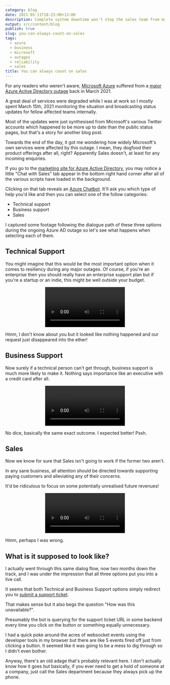 ```yaml
---
category: blog
date: 2021-05-11T18:23:00+13:00
description: Complete system downtime won't stop the sales team from making a buck
output: src/content/blog
publish: true
slug: you-can-always-count-on-sales
tags:
  - azure
  - business
  - microsoft
  - outages
  - reliability
  - sales
title: You can always count on sales
---
```

For any readers who weren't aware, [Microsoft Azure](https://status.azure.com) suffered from a [major Azure Active Directory outage](https://rcpmag.com/articles/2021/03/16/what-happened-azure-ad-outage.aspx) back in March 2021.

A great deal of services were degraded while I was at work so I mostly spent March 15th, 2021 monitoring the situation and broadcasting status updates for fellow affected teams internally.

Most of the updates were just synthesised from Microsoft's various Twitter accounts which happened to be more up to date than the public status pages, but that's a story for another blog post.

Towards the end of the day, it got me wondering how widely Microsoft's own services were affected by this outage. I mean, they dogfood their product offerings after all, right? Apparently Sales doesn't, at least for any incoming enquiries.

If you go to the [marketing site for Azure Active Directory](https://azure.microsoft.com/en-us/services/active-directory/), you may notice a little "Chat with Sales" tab appear in the bottom right hand corner after all of the various scripts have loaded in the background.

Clicking on that tab reveals an [Azure Chatbot](https://azure.microsoft.com/en-us/services/bot-services/). It'll ask you which type of help you'd like and then you can select one of the follow categories:

- Technical support
- Business support
- Sales

I captured some footage following the dialogue path of these three options during the ongoing Azure AD outage so let's see what happens when selecting each of them.

## Technical Support

You might imagine that this would be the most important option when it comes to resiliency during any major outages. Of course, if you're an enterprise then you should really have an enterprise support plan but if you're a startup or an indie, this might be well outside your budget.

<video style="display: inherit; margin: 0 auto;" width="50%" controls>
<source preload src="https://cdn.utf9k.net/blog/always-bet-on-sales/01-technical.mp4" type="video/mp4" />
Ah, sorry! It looks like your browser either hates the h264 codec or it just doesn't support the video tag.
</video>

Hmm, I don't know about you but it looked like nothing happened and our request just disappeared into the ether!

## Business Support

Now surely if a technical person can't get through, business support is much more likely to make it. Nothing says importance like an executive with a credit card after all.

<video style="display: inherit; margin: 0 auto;" width="50%" controls>
<source preload src="https://cdn.utf9k.net/blog/always-bet-on-sales/02-business.mp4" type="video/mp4" />
Ah, sorry! It looks like your browser either hates the h264 codec or it just doesn't support the video tag.
</video>

No dice, basically the same exact outcome. I expected better! Pssh.

## Sales

Now we know for sure that Sales isn't going to work if the former two aren't.

In any sane business, all attention should be directed towards supporting paying customers and alleviating any of their concerns.

It'd be ridiculous to focus on some potentially unrealised future revenues!

<video style="display: inherit; margin: 0 auto;" width="50%" controls>
<source preload src="https://cdn.utf9k.net/blog/always-bet-on-sales/03-sales.mp4" type="video/mp4" />
Ah, sorry! It looks like your browser either hates the h264 codec or it just doesn't support the video tag.
</video>

Hmm, perhaps I was wrong.

## What is it supposed to look like?

I actually went through this same dialog flow, now two months down the track, and I was under the impression that all three options put you into a live call.

It seems that both Technical and Business Support options simply redirect you to [submit a support ticket](https://azure.microsoft.com/en-us/support/create-ticket/).

That makes sense but it also begs the question "How was this unavailable?".

Presumably the bot is querying for the support ticket URL in some backend every time you click on the button or something equally unnecessary.

I had a quick poke around the acres of websocket events using the developer tools in my browser but there are like 5 events fired off just from clicking a button. It seemed like it was going to be a mess to dig through so I didn't even bother.

Anyway, there's an old adage that's probably relevant here. I don't actually know how it goes but basically, if you ever need to get a hold of someone at a company, just call the Sales department because they always pick up the phone.
